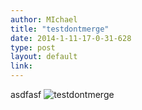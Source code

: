 ```yaml
---
author: MIchael
title: "testdontmerge"
date: 2014-1-11-17-0-31-628
type: post
layout: default
link: 
---
```

asdfasf ![testdontmerge](https://raw.github.com/rememberaaronsw/rememberaaronsw/master/images/2014-1-11-17-0-31-628-pikachu.jpg)